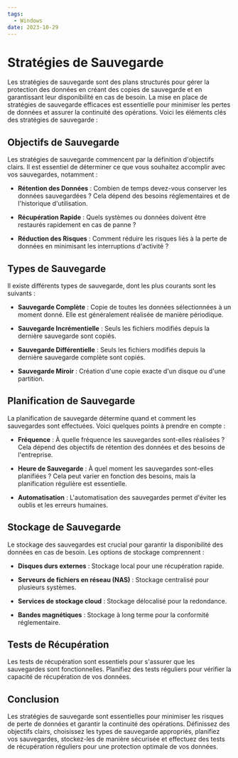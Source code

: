 ```yaml
---
tags:
  - Windows
date: 2023-10-29
---
```

# Stratégies de Sauvegarde

Les stratégies de sauvegarde sont des plans structurés pour gérer la protection des données en créant des copies de sauvegarde et en garantissant leur disponibilité en cas de besoin. La mise en place de stratégies de sauvegarde efficaces est essentielle pour minimiser les pertes de données et assurer la continuité des opérations. Voici les éléments clés des stratégies de sauvegarde :

## Objectifs de Sauvegarde

Les stratégies de sauvegarde commencent par la définition d'objectifs clairs. Il est essentiel de déterminer ce que vous souhaitez accomplir avec vos sauvegardes, notamment :

- **Rétention des Données** : Combien de temps devez-vous conserver les données sauvegardées ? Cela dépend des besoins réglementaires et de l'historique d'utilisation.

- **Récupération Rapide** : Quels systèmes ou données doivent être restaurés rapidement en cas de panne ?

- **Réduction des Risques** : Comment réduire les risques liés à la perte de données en minimisant les interruptions d'activité ?

## Types de Sauvegarde

Il existe différents types de sauvegarde, dont les plus courants sont les suivants :

- **Sauvegarde Complète** : Copie de toutes les données sélectionnées à un moment donné. Elle est généralement réalisée de manière périodique.

- **Sauvegarde Incrémentielle** : Seuls les fichiers modifiés depuis la dernière sauvegarde sont copiés.

- **Sauvegarde Différentielle** : Seuls les fichiers modifiés depuis la dernière sauvegarde complète sont copiés.

- **Sauvegarde Miroir** : Création d'une copie exacte d'un disque ou d'une partition.

## Planification de Sauvegarde

La planification de sauvegarde détermine quand et comment les sauvegardes sont effectuées. Voici quelques points à prendre en compte :

- **Fréquence** : À quelle fréquence les sauvegardes sont-elles réalisées ? Cela dépend des objectifs de rétention des données et des besoins de l'entreprise.

- **Heure de Sauvegarde** : À quel moment les sauvegardes sont-elles planifiées ? Cela peut varier en fonction des besoins, mais la planification régulière est essentielle.

- **Automatisation** : L'automatisation des sauvegardes permet d'éviter les oublis et les erreurs humaines.

## Stockage de Sauvegarde

Le stockage des sauvegardes est crucial pour garantir la disponibilité des données en cas de besoin. Les options de stockage comprennent :

- **Disques durs externes** : Stockage local pour une récupération rapide.

- **Serveurs de fichiers en réseau (NAS)** : Stockage centralisé pour plusieurs systèmes.

- **Services de stockage cloud** : Stockage délocalisé pour la redondance.

- **Bandes magnétiques** : Stockage à long terme pour la conformité réglementaire.

## Tests de Récupération

Les tests de récupération sont essentiels pour s'assurer que les sauvegardes sont fonctionnelles. Planifiez des tests réguliers pour vérifier la capacité de récupération de vos données.

## Conclusion

Les stratégies de sauvegarde sont essentielles pour minimiser les risques de perte de données et garantir la continuité des opérations. Définissez des objectifs clairs, choisissez les types de sauvegarde appropriés, planifiez vos sauvegardes, stockez-les de manière sécurisée et effectuez des tests de récupération réguliers pour une protection optimale de vos données.
